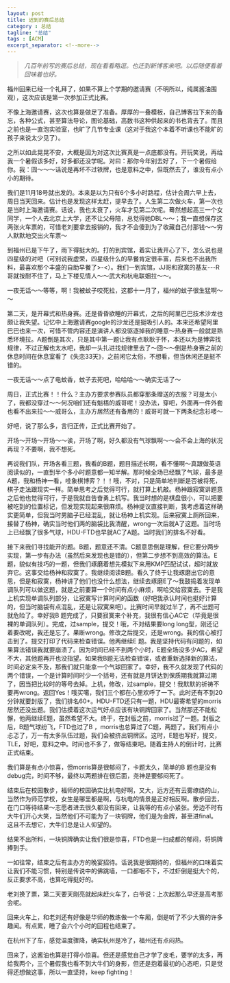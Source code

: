 ```yaml
---
layout: post
title: 迟到的赛后总结  
category : 总结
tagline: "总结"
tags : [ACM]
excerpt_separator: <!--more-->
---
```


>_几百年前写的赛后总结，现在看看略逗。也迁到新博客来吧。以后随便看着回味着也好。_

福州回来已经一个礼拜了，如果不算上个学期的邀请赛（不明所以，纯属酱油围观），这次应该是第一次参加正式比赛。

不像上海邀请赛，这次也算是做足了准备。厚厚的一叠模板，自己博客拉下来的备忘，各种公式，甚至算法导论，图论基础，高数书这种供起来的书也背去了。而且之前也是一直泡实验室，也旷了几节专业课（这对于我这个本着不听课也不能旷的孩子来说太少见了）。

<!--more-->

之所以如此晃晃不安，大概是因为对这次比赛真是一点底都没有。开玩笑说，再给我一个暑假该多好，好多都还没学呢。对曰：那你今年别去好了，下一个暑假给你。我：囧～～～话说是再坏不过铁牌，也是意料之中，但既然去了，谁没有点小小的期待。

我们是11月18号就出发的。本来是以为只有6个多小时路程，估计会周六早上去，周日当天回来。估计也是发现这样太赶，提早去了。人生第二次做火车，第一次也是当时上海邀请赛。话说，我也太衰了，火车才见第二次呢。蓦然想起高三一个女同学，一个人去北京上大学，还不让父母陪，总觉得她DBL～～；我一直想保存这两张火车票的，可惜老刘要拿去报销的，我才不会傻到为了收藏自己付那钱～～穷人默默地交出火车票～

到福州已是下午了，雨下得挺大的。打的到宾馆，着实让我开心了下，怎么说也是四星级的对吧（可别说我虚荣，四星级什么的早餐肯定很丰富，后来也不出我所料，最喜欢那个丰盛的自助早餐了>-<）。我们一到宾馆，JJ哥和寂寞的基友---R哥就按耐不住了，马上下楼见情人～～武大和杭电联姻拉～～。

一夜无话～～等等，啊！我被蚊子咬死拉，这都十一月了，福州的蚊子很生猛啊～～

第二天，是开幕式和热身赛。还是昏昏欲睡的开幕式，之后的阿里巴巴技术沙龙也颇让我失望。记忆中上海邀请赛google的沙龙还是挺吸引人的。本来还希望阿里巴巴也来一次，可惜不管内容还是演讲人都没驱逐掉我的睡意～热身赛一般就是熟悉环境拉。A题倒是其次，只是其中第一题让我有点耿耿于怀，本还以为是博弈找规律，不过正解也太水吧，我却一头扎进找规律里去了～囧～～倒是热身赛之前的休息时间在休息室看了《失恋33天》，之前闲它太俗，不想看，但当休闲还是挺不错的。

一夜无话～～点了电蚊香，蚊子去死吧，哈哈哈～～确实无话了～

周日，正式比赛！！什么？主办方要求参赛队员都穿那条赠送的衣服？可是太小了，我都没穿过～～何况咱们还有魁梧的威哥呢！没办法，穿吧，外面再一件外套也看不出来拉～～威哥么，主办方居然还有备用的！威哥可就一下两条纪念衫喽～

好吧，说了那么多，言归正传，正式比赛开始了。

开场～开场～开场～～诶，开场了啊，好久都没有气球飘啊～～会不会上海的状况再现？不要啊，我不想死。

再说我们队，开场各看三题，我看的B题，题目描述长啊，看不懂啊～真跟做英语阅读似的，一直到半个多小时题意都一知半解。那时候全场已经飘了气球，最多是A题，我和杨神一看，哇象棋博弈？！！哦，不对，只是简单地判断是否被将死，棋子走法跟现实一样。简单思考之后觉得可行，就打算上机敲。杨神跟寂寞讲题意之后他也觉得可行，于是我就自告奋勇上机写。我当时想的是棋盘很小，可以把要被吃到的位置标记，但发现实现起来很麻烦。杨神提议直接判断，我考虑着这样确实更简单，但我当时男脑子已经混乱，就让杨神上机实现。后来寂寞上厕所回来，接替了杨神，确实当时他们两的脑袋比我清醒，wrong一次后就A了这题。当时场上已经飘了很多气球，HDU-FTD也早就AC了A题。当时我们的排名不好看。

接下来我们寻找能开的题。B题，题意还不清。C题意思倒是理解，但它要分两步实现，第一步有办法（虽然后来发现也是错的），但第二步想不到高效的算法。E题，貌似有技巧的一题，但我们琢磨着想先模拟下来用KMP匹配试试，超时就放弃它。这事交给杨神和寂寞了。我继续阅读B题。看久了终于让我琢磨出它的意思，但是和寂寞，杨神讲了他们也没什么想法，继续去琢磨E了～我鼓捣着发现单调队列可以做这题，就是之前要算一个时间有点小麻烦，啊哈交给寂寞去。于是我上机实现单调队列部分，让寂寞写计算时间的函数（好吧我承认时间也挺好计算的，但当时脑袋有点混乱，还是让寂寞来吧）。比赛时间早就过半了，再不出题可就危险了。幸好我B 题完成了，只要寂寞来个补充，我很有信心AC它（毕竟是很裸的单调队列）。完成，过sample，提交！哦，不对结果要long long型，刚还记着要改呢，我还是忘了。果断wrong。修改之后提交，还是wrong。我的信心被打击到了。提交打印了代码来检查错误。他两继续E 题。我是坚持代码有问题的，如果算法错误我就要崩溃了。因为时间已经不到两个小时，E题全场没多少AC，希望不大，其他题再开也没指望。如果我B题无法检查错误，或者重新选择新的算法，时间必定来不及，那我们就只能拿一个气球回家了。幸好，我不久就发现了代码的两个错误，一个是计算时间时少一个括号，还有就是月饼达到保质期我就算过期了，因当把比较时的等号去掉。上机，修改，过sample，提交！我默默的祈祷不要再wrong。返回Yes！哦买噶，我们三个都在心里欢呼了一下。此时还有不到20分钟就要封版了，我们排名60+。HDU-FTD还只有一题，HDU最寄希望的morris居然还没出题。我们估摸着这次运气好点应该有块铜牌回家了。当然那还不能松懈，他两继续E题，虽然希望不大。终于，在封版之前，morris过了一题。封版之后，B题气球纷飞，FTD也过了B ，morris也总算过了C题，两题了。我们有点小忐忑了，万一有太多队伍过题，我们会被挤出铜牌区。这时，E题也写好，提交，TLE，好吧，意料之中。时间也不多了，做等结束吧。随着主持人的倒计时，比赛正式结束。

我们算是有点小惊喜，但morris算是很郁闷了，卡题太久，简单的B 题也是没有debug完，时间不够，最终以两题排在很后面，尧神是要郁闷死了。

结束后在校园散步，福师的校园确实比杭电好啊，又大，远方还有云雾缭绕的山，当然作为师范学校，女生是哪里都是啊，与杭电的情景是正好相反啊。散步回去，在门口等待结果～志愿者进去很久都没有回来，让我等的有点小紧张。旁边不时有大牛们开心大笑，当然他们不可能为了一块铜牌，他们是为金牌，甚至进final。这且不去想它，大牛们总是让人仰望的。

结果不出所料，一块铜牌确实让我们很是惊喜，FTD也是一扫成都的郁闷，将铜牌捧到手。

一如往常，结束之后有主办方的晚宴招待。话说我是很期待的，但福州的口味着实让我们不能习惯，特别是传说中的佛跳墙，一口都咽不下，不过虾倒是挺大个的，反正要求不高，也算吃得挺好的。

老刘换了票，第二天要天刚亮就起床赶火车了，白爷说：上次起那么早还是高考那会呢。

回来火车上，和老刘还有好像是华师的教练做一个车厢，倒是听了不少大赛的许多趣闻。有点累，睡了会六个小时的回程也结束了。

在杭州下了车，感觉温度骤降，确实杭州是冷了，福州还有点闷热。

回来了，这酱油也算是打得小惊喜。但还是感觉自己才学了皮毛，要学的太多，再给我两个，三个暑假我也看不到大牛们的身影，但还是抱着最初的心态吧，只是觉得还想做这事，所以一直坚持，keep fighting！